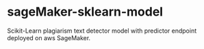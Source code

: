 # sageMaker-sklearn-model
Scikit-Learn plagiarism text detector model with predictor endpoint deployed on aws SageMaker.
